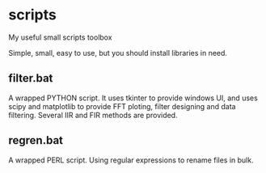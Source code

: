 # scripts
My useful small scripts toolbox

Simple, small, easy to use, but you should install libraries in need. 

## filter.bat
A wrapped PYTHON script. It uses tkinter to provide windows UI, and uses scipy and matplotlib to provide FFT ploting, filter designing and data filtering.
Several IIR and FIR methods are provided.

## regren.bat
A wrapped PERL script. Using regular expressions to rename files in bulk.



